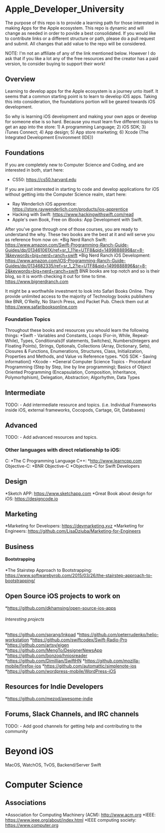 # Apple_Developer_University
The purpose of this repo is to provide a learning path for those interested in making Apps for the Apple ecosystem. This repo is dynamic and will change as needed in order to povide a best consolidated. If you would like to contribute links or a different structure or path, please do a pull request and submit. All changes that add value to the repo will be considered.

NOTE: I'm not an affiliate of any of the link mentioned below. However I do ask that if you like a lot any of the free resources and the creator has a paid version, to consider buying to support their work!

## Overview
Learning to develop apps for the Apple ecosystem is a journey unto itself. It seems that a common starting point is to learn to develop iOS apps. Taking this into consideration, the foundations portion will be geared towards iOS development.

So why is learning iOS development and making your own apps or develop for someone else is so hard. Because you must learn five different topics to get an app into the store: 1) A programming Language; 2) iOS SDK; 3) iTunes Connect; 4) App design; 5) App store marketing; 6) Xcode (The Integrated Development Environment (IDE))
## Foundations
If you are completely new to Computer Science and Coding, and are interested in both, start here:

* CS50: https://cs50.harvard.edu

If you are just interested in starting to code and develop applications for iOS without getting into the Computer Science realm, start here:

- Ray Wenderlich iOS apprentice: https://store.raywenderlich.com/products/ios-apprentice
- Hacking with Swift: https://www.hackingwithswift.com/read
- Apple's own Book, Free on iBooks: App Development with Swift. 

After you've gone through one of those courses, you are ready to understand the why. These two books are the best at it and will serve you as reference from now on:
*Big Nerd Ranch Swift: https://www.amazon.com/Swift-Programming-Ranch-Guide-Guides/dp/013461061X/ref=sr_1_1?ie=UTF8&qid=1499888896&sr=8-1&keywords=big+nerd+ranch+swift
*Big Nerd Ranch iOS Development: https://www.amazon.com/iOS-Programming-Ranch-Guide-Guides/dp/0134682335/ref=sr_1_2?ie=UTF8&qid=1499888896&sr=8-2&keywords=big+nerd+ranch+swift
BNR books are top notch and so is their blog, so it is worth checking it out for time to time. https://www.bignerdranch.com

It might be a worthwhile investment to look into Safari Books Online. They provide unlimited access to the majority of Technology books publishers like BNR, O'Reilly, No Starch Press, and Packet Pub. Check them out at https://www.safaribooksonline.com

### Foundation Topics
Throughout these books and resources you whould learn the following things:
*Swift - Variables and Constants, Loops (For-in, While, Repeat-While), Types, Conditionals(If statements, Switches), Numbers(Integers and Floating Points), Strings, Optionals, Collections (Array, Dictionary, Sets), Closures & Functions, Enumerations, Structures, Class, Initialization, Properties and Methods, and Value vs Reference types. 
*iOS SDK - Saving information()
*Xcode - 
*General Computer Science Topics - Procedural Programming (Step by Step, line by line programming); Basics of Object Oriented Programming (Encapsulation, Composition, Inheritance, Polymorhphism), Delegation, Abstraction; Algorhythm, Data Types

## Intermediate
TODO: - Add intermediate resource and topics. (i.e. Individual Frameworks inside iOS, external frameworks, Cocopods, Cartage, Git, Databases)

## Advanced
TODO: - Add advanced resources and topics.

### Other languages with direct relationship to iOS: 
C: 
*The C Programming Language
C++:
*http://www.learncpp.com
Objective-C: 
*BNR Objective-C
*Objective-C for Swift Developers

## Design
*Sketch APP: https://www.sketchapp.com
*Great Book about design for iOS: https://designcode.io

## Marketing
*Marketing for Developers: https://devmarketing.xyz
*Marketing for Engineers: https://github.com/LisaDziuba/Marketing-for-Engineers

## Business
#### Bootstrapping
*The Stairstep Approach to Bootstrapping: https://www.softwarebyrob.com/2015/03/26/the-stairstep-approach-to-bootstrapping/

## Open Source iOS projects to work on
*https://github.com/dkhamsing/open-source-ios-apps

###### Interesting projects
*https://github.com/sprang/Inkpad
*https://github.com/peterrudenko/helio-workstation
*https://github.com/swiftcodex/Swift-Radio-Pro
*https://github.com/artsy/eigen
*https://github.com/MengTo/DesignerNewsApp
*https://github.com/bonzoq/hniosreader
*https://github.com/Dimillian/SwiftHN
*https://github.com/mozilla-mobile/firefox-ios
*https://github.com/automattic/simplenote-ios
*https://github.com/wordpress-mobile/WordPress-iOS

## Resources for Indie Developers
*https://github.com/mezod/awesome-indie

## Forums, Slack Channels, and IRC channels
TODO: - Add good channels for getting help and contributing to the community

# Beyond iOS
MacOS, WatchOS, TvOS, Backend/Server Swift

# Computer Science
## Associations
*Association for Computing Machinery (ACM): http://www.acm.org
*IEEE: https://www.ieee.org/about/index.html
*IEEE computing society: https://www.computer.org

